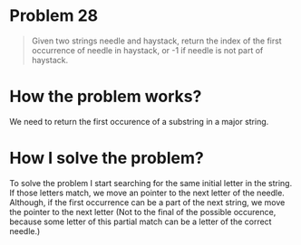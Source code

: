 # Problem 28

> Given two strings needle and haystack, return the index of the first occurrence of needle in haystack, or -1 if needle is not part of haystack.

# How the problem works?

We need to return the first occurence of a substring in a major string.

# How I solve the problem?

To solve the problem I start searching for the same initial letter in the string. If those letters match, we move an pointer to the next letter of the needle. Although, if the first occurrence can be a part of the next string, we move the pointer to the next letter (Not to the final of the possible occurence, because some letter of this partial match can be a letter of the correct needle.)
